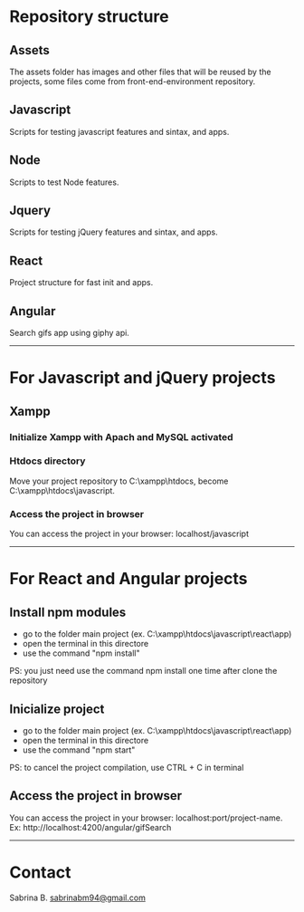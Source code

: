 # Repository structure

## Assets
The assets folder has images and other files that will be reused by the projects, some files come from front-end-environment repository.

## Javascript
Scripts for testing javascript features and sintax, and apps.

## Node
Scripts to test Node features.

## Jquery
Scripts for testing jQuery features and sintax, and apps.

## React
Project structure for fast init and apps.

## Angular
Search gifs app using giphy api. 

---

# For Javascript and jQuery projects

## Xampp

### Initialize Xampp with Apach and MySQL activated

### Htdocs directory
Move your project repository to C:\xampp\htdocs, become C:\xampp\htdocs\javascript.

### Access the project in browser
You can access the project in your browser: localhost/javascript


---


# For React and Angular projects

## Install npm modules
* go to the folder main project (ex. C:\xampp\htdocs\javascript\react\app)
* open the terminal in this directore
* use the command "npm install"

PS: you just need use the command npm install one time after clone the repository


## Inicialize project
* go to the folder main project (ex. C:\xampp\htdocs\javascript\react\app)
* open the terminal in this directore
* use the command "npm start"

PS: to cancel the project compilation, use CTRL + C in terminal


## Access the project in browser
You can access the project in your browser: localhost:port/project-name.
Ex: http://localhost:4200/angular/gifSearch

---

# Contact
Sabrina B.
sabrinabm94@gmail.com